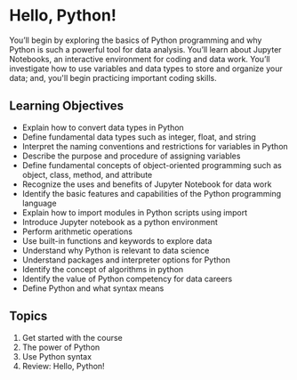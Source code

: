 # Hello, Python!

You’ll begin by exploring the basics of Python programming and why Python is such a powerful tool for data analysis. You’ll learn about Jupyter Notebooks, an interactive environment for coding and data work. You’ll investigate how to use variables and data types to store and organize your data; and, you'll begin practicing important coding skills.


## Learning Objectives

- Explain how to convert data types in Python
- Define fundamental data types such as integer, float, and string
- Interpret the naming conventions and restrictions for variables in Python
- Describe the purpose and procedure of assigning variables
- Define fundamental concepts of object-oriented programming such as object, class, method, and attribute
- Recognize the uses and benefits of Jupyter Notebook for data work
- Identify the basic features and capabilities of the Python programming language
- Explain how to import modules in Python scripts using import
- Introduce Jupyter notebook as a python environment
- Perform arithmetic operations
- Use built-in functions and keywords to explore data
- Understand why Python is relevant to data science
- Understand packages and interpreter options for Python
- Identify the concept of algorithms in python
- Identify the value of Python competency for data careers
- Define Python and what syntax means

## Topics

1. Get started with the course
2. The power of Python
3. Use Python syntax
4. Review: Hello, Python!





